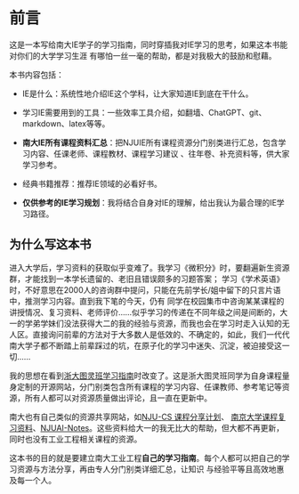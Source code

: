 # 前言
这是一本写给南大IE学子的学习指南，同时穿插我对IE学习的思考，如果这本书能对你们的大学学习生涯
有哪怕一丝一毫的帮助，都是对我极大的鼓励和慰藉。

本书内容包括：

- IE是什么：系统性地介绍IE这个学科，让大家知道IE到底在干什么。

- 学习IE需要用到的工具：一些效率工具介绍，如翻墙、ChatGPT、git、markdown、latex等等。

- **南大IE所有课程资料汇总**：把NJUIE所有课程资源分门别类进行汇总，包含学习内容、任课老师、课程教材、课程学习建议
、往年卷、补充资料等，供大家学习参考。

- 经典书籍推荐：推荐IE领域的必看好书。

- **仅供参考的IE学习规划**：我将结合自身对IE的理解，给出我认为最合理的IE学习路径。

## 为什么写这本书
进入大学后，学习资料的获取似乎变难了。我学习《微积分》时，要翻遍新生资源群，才能找到一本学长遗留的、老旧且错误颇多的习题答案；
学习《学术英语》时，不好意思在2000人的咨询群中提问，只能在先前学长/姐中留下的只言片语中，推测学习内容。直到我下笔的今天，仍有
同学在校园集市中咨询某某课程的讲授情况、复习资料、老师评价……似乎学习的传递在不同年级之间是间断的，大一的学弟学妹们没法获得大二的我的经验与资源，而我也会在学习时走入认知的无人区。直接询问前辈的方法对于大多数人是低效的、不确定的，如此，我们一代代南大学子都不断踏上前辈踩过的坑，在原子化的学习中迷失、沉淀，被迫接受这一切……

我的思想在看到[浙大图灵班学习指南](https://zju-turing.github.io/TuringCourses/readings/)时改变了。这是浙大图灵班同学为自身课程量身定制的开源网站，分门别类包含所有课程的学习内容、任课教师、参考笔记等资源，所有人都可以对资源质量做出评论，且一直在更新中。

南大也有自己类似的资源共享网站，如[NJU-CS 课程分享计划](https://github.com/zhangyikaii/NJUCS-Course-Material)、
[南京大学课程复习资料](https://github.com/idealclover/NJU-Review-Materials)、[NJUAI-Notes](https://github.com/OrangeX4/NJUAI-Notes)。这些资料给大一的我无比大的帮助，但大都不再更新，同时也没有工业工程相关课程的资源。

这本书的目的就是要建立南大工业工程**自己的学习指南**。每个人都可以把自己的学习资源与方法分享，再由专人分门别类详细汇总，让知识
与经验平等且高效地惠及每一个人。
